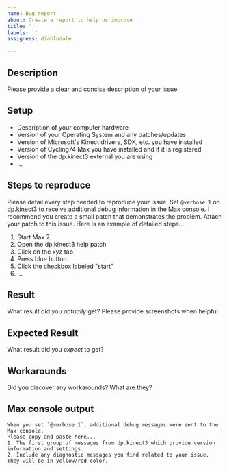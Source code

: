 ```yaml
---
name: Bug report
about: Create a report to help us improve
title: ''
labels: ''
assignees: diablodale

---
```


## Description

Please provide a clear and concise description of your issue.

## Setup

* Description of your computer hardware
* Version of your Operating System and any patches/updates
* Version of Microsoft's Kinect drivers, SDK, etc. you have installed
* Version of Cycling74 Max you have installed and if it is registered
* Version of the dp.kinect3 external you are using
* ...

## Steps to reproduce

Please detail every step needed to reproduce your issue.
Set `@verbose 1` on dp.kinect3 to receive additional debug information in the Max console.
I recommend you create a small patch that demonstrates the problem. Attach your patch to this issue.
Here is an example of detailed steps...

1. Start Max 7.
2. Open the dp.kinect3 help patch
3. Click on the xyz tab
4. Press blue button
5. Click the checkbox labeled "start"
6. ...

## Result

What result did you *actually* get? Please provide screenshots when helpful.

## Expected Result

What result did you *expect* to get?

## Workarounds

Did you discover any workarounds? What are they?

## Max console output

```
When you set `@verbose 1`, additional debug messages were sent to the Max console.
Please copy and paste here...
1. The first group of messages from dp.kinect3 which provide version information and settings.
2. Include any diagnostic messages you find related to your issue. They will be in yellow/red color.
```
